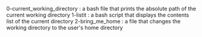 0-current_working_directory : a bash file that prints the absolute path of the current working directory
1-listit : a bash script that displays the contents list of the current directory
2-bring_me_home : a file that changes the working directory to the user's home directory

